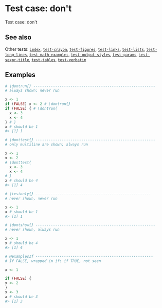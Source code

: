 # Test case: don't

Test case: don't

## See also

Other tests:
[`index`](https://pkgdown.r-lib.org/dev/reference/index.md),
[`test-crayon`](https://pkgdown.r-lib.org/dev/reference/test-crayon.md),
[`test-figures`](https://pkgdown.r-lib.org/dev/reference/test-figures.md),
[`test-links`](https://pkgdown.r-lib.org/dev/reference/test-links.md),
[`test-lists`](https://pkgdown.r-lib.org/dev/reference/test-lists.md),
[`test-long-lines`](https://pkgdown.r-lib.org/dev/reference/test-long-lines.md),
[`test-math-examples`](https://pkgdown.r-lib.org/dev/reference/test-math-examples.md),
[`test-output-styles`](https://pkgdown.r-lib.org/dev/reference/test-output-styles.md),
[`test-params`](https://pkgdown.r-lib.org/dev/reference/test-params.md),
[`test-sexpr-title`](https://pkgdown.r-lib.org/dev/reference/test-sexpr-title.md),
[`test-tables`](https://pkgdown.r-lib.org/dev/reference/test-tables.md),
[`test-verbatim`](https://pkgdown.r-lib.org/dev/reference/test-verbatim.md)

## Examples

``` r
# \dontrun{} --------------------------------------------------------
# always shown; never run

x <- 1
if (FALSE) x <- 2 # \dontrun{}
if (FALSE) { # \dontrun{
  x <- 3
  x <- 4
} # }
x # should be 1
#> [1] 1

# \donttest{} -------------------------------------------------------
# only multiline are shown; always run

x <- 1
x <- 2
# \donttest{
  x <- 3
  x <- 4
# }
x # should be 4
#> [1] 4

# \testonly{} -----------------------------------------------------
# never shown, never run

x <- 1
x # should be 1
#> [1] 1

# \dontshow{} -------------------------------------------------------
# never shown, always run

x <- 1
x # should be 4
#> [1] 4

# @examplesIf ------------------------------------------------------
# If FALSE, wrapped in if; if TRUE, not seen

x <- 1

if (FALSE) {
x <- 2
}
x <- 3
x # should be 3
#> [1] 3
```
